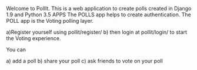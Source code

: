 Welcome to PollIt. This is a web application to create polls created in Django 1.9 and Python 3.5
APPS The POLLS app helps to create authentication. The POLL app is the Voting polling layer.

a)Register yourself using pollit/register/ 
b) then login at pollit/login/ to start the Voting experience.

You can 

a) add a poll
b) share your poll
c) ask friends to vote on your poll
